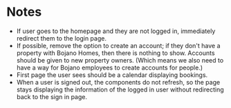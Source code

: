 # Notes

- If user goes to the homepage and they are not logged in, immediately redirect
  them to the login page.
- If possible, remove the option to create an account; if they don't have a
  property with Bojano Homes, then there is nothing to show. Accounts should be
  given to new property owners. (Which means we also need to have a way for
  Bojano employees to create accounts for people.)
- First page the user sees should be a calendar displaying bookings.
- When a user is signed out, the components do not refresh, so the page stays
  displaying the information of the logged in user without redirecting back to
  the sign in page.
